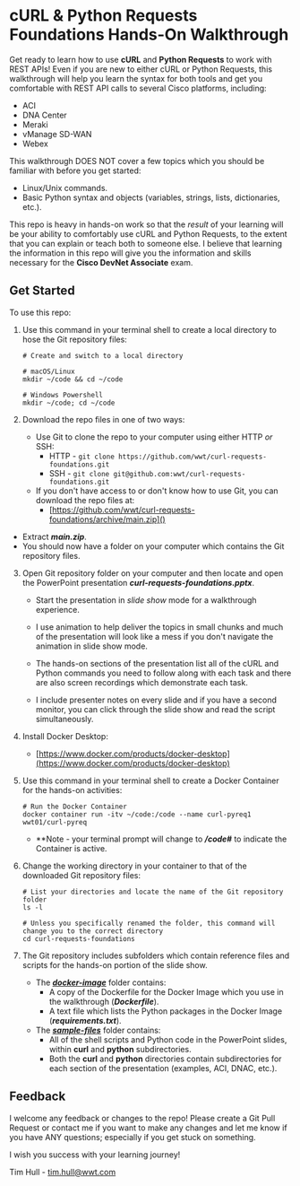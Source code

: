 # cURL & Python Requests Foundations Hands-On Walkthrough
Get ready to learn how to use **cURL** and **Python Requests** to work with REST APIs!  Even if you are new to either cURL or Python Requests, this walkthrough will help you learn the syntax for both tools and get you comfortable with REST API calls to several Cisco platforms, including:

- ACI
- DNA Center
- Meraki
- vManage SD-WAN
- Webex

This walkthrough DOES NOT cover a few topics which you should be familiar with before you get started:

- Linux/Unix commands.
- Basic Python syntax and objects (variables, strings, lists, dictionaries, etc.).

This repo is heavy in hands-on work so that the *result* of your learning will be your ability to comfortably use cURL and Python Requests, to the extent that you can explain or teach both to someone else.  I believe that learning the information in this repo will give you the information and skills necessary for the **Cisco DevNet Associate** exam.



## Get Started

To use this repo:

1. Use this command in your terminal shell to create a local directory to hose the Git repository files:
   
   ```shell
   # Create and switch to a local directory
   
   # macOS/Linux
   mkdir ~/code && cd ~/code
   
   # Windows Powershell
   mkdir ~/code; cd ~/code
   ```
   
2. Download the repo files in one of two ways:
   - Use Git to clone the repo to your computer using either HTTP *or* SSH:
     - HTTP - `git clone https://github.com/wwt/curl-requests-foundations.git`
     - SSH - `git clone git@github.com:wwt/curl-requests-foundations.git `
   - If you don't have access to or don't know how to use Git, you can download the repo files at:
     - [https://github.com/wwt/curl-requests-foundations/archive/main.zip]()
  - Extract ***main.zip***.
   - You should now have a folder on your computer which contains the Git repository files.
   
3. Open Git repository folder on your computer and then locate and open the PowerPoint presentation ***curl-requests-foundations.pptx***.

   - Start the presentation in *slide show* mode for a walkthrough experience.
   
   - I use animation to help deliver the topics in small chunks and much of the presentation will look like a mess if you don't navigate the animation in slide show mode.
   - The hands-on sections of the presentation list all of the cURL and Python commands you need to follow along with each task and there are also screen recordings which demonstrate each task.
   - I include presenter notes on every slide and if you have a second monitor, you can click through the slide show and read the script simultaneously.
   
4. Install Docker Desktop:

   - [https://www.docker.com/products/docker-desktop](https://www.docker.com/products/docker-desktop)

5. Use this command in your terminal shell to create a Docker Container for the hands-on activities:
   ```shell
   # Run the Docker Container
   docker container run -itv ~/code:/code --name curl-pyreq1 wwt01/curl-pyreq
   ```

   - \*\*Note - your terminal prompt will change to ***/code#*** to indicate the Container is active.

6. Change the working directory in your container to that of the downloaded Git repository files:

   ```shell
   # List your directories and locate the name of the Git repository folder
   ls -l
   
   # Unless you specifically renamed the folder, this command will change you to the correct directory
   cd curl-requests-foundations
   ```

7. The Git repository includes subfolders which contain reference files and scripts for the hands-on portion of the slide show.

   - The [***docker-image***](https://github.com/wwt/curl-requests-foundations/tree/master/docker-image "docker-image") folder contains:
     - A copy of the Dockerfile for the Docker Image which you use in the walkthrough (***Dockerfile***).
     - A text file which lists the Python packages in the Docker Image (***requirements.txt***).
   - The [***sample-files***](https://github.com/wwt/curl-requests-foundations/tree/master/sample-files "sample-files") folder contains:
     - All of the shell scripts and Python code in the PowerPoint slides, within **curl** and **python** subdirectories.
     - Both the **curl** and **python** directories contain subdirectories for each section of the presentation (examples, ACI, DNAC, etc.).



## Feedback

I welcome any feedback or changes to the repo!  Please create a Git Pull Request or contact me if you want to make any changes and let me know if you have ANY questions; especially if you get stuck on something.

I wish you success with your learning journey!



Tim Hull - tim.hull@wwt.com